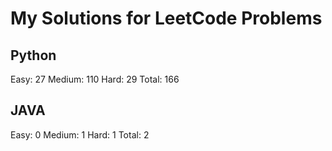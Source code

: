 # My Solutions for LeetCode Problems

## Python

Easy: 27
Medium: 110
Hard: 29
Total: 166

## JAVA

Easy: 0
Medium: 1
Hard: 1
Total: 2
